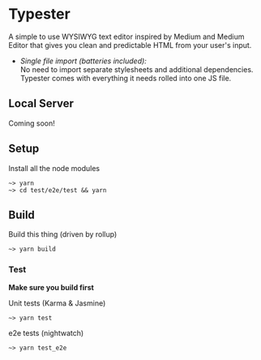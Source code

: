 # Typester
A simple to use WYSIWYG text editor inspired by Medium and Medium Editor that gives you clean and predictable HTML from your user's input.

- *Single file import (batteries included):*   
   No need to import separate stylesheets and additional dependencies. Typester comes with everything it needs rolled into one JS file.

## Local Server
Coming soon!

## Setup
Install all the node modules
```
~> yarn
~> cd test/e2e/test && yarn
```

## Build
Build this thing (driven by rollup)
```
~> yarn build
```

### Test
**Make sure you build first**

Unit tests (Karma & Jasmine)
```
~> yarn test
```

e2e tests (nightwatch)
```
~> yarn test_e2e
```
